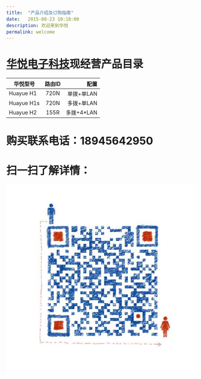 ```yaml
---
title:  "产品介绍及订购指南"
date:   2015-08-23 10:18:00
description: 欢迎来到华悦
permalink: welcome
---
```


# [华悦电子科技][huayue]现经营产品目录

| 华悦型号       | 路由ID         | 配置       |
| ------------- |:-------------:| ----------:|
| Huayue H1     | 720N          | 单拨+单LAN |
| Huayue H1s    | 720N      	| 多拨+单LAN |
| Huayue H2     | 155R          | 多拨+4*LAN |

# 购买联系电话：**18945642950**
# 扫一扫了解详情： 
![Test01](/assets/images/mmqrcode1.png)


[huayue]: http://huayuebox.com/about

